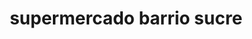 ---
title: "supermercado barrio sucre"
url: /barcelona/supermercado-barrio-sucre/
shop: comodidad
---